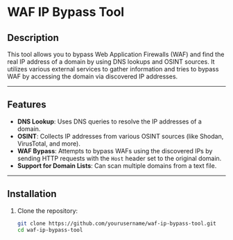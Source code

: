 # WAF IP Bypass Tool

## Description

This tool allows you to bypass Web Application Firewalls (WAF) and find the real IP address of a domain by using DNS lookups and OSINT sources. It utilizes various external services to gather information and tries to bypass WAF by accessing the domain via discovered IP addresses.

---

## Features

- **DNS Lookup**: Uses DNS queries to resolve the IP addresses of a domain.
- **OSINT**: Collects IP addresses from various OSINT sources (like Shodan, VirusTotal, and more).
- **WAF Bypass**: Attempts to bypass WAFs using the discovered IPs by sending HTTP requests with the `Host` header set to the original domain.
- **Support for Domain Lists**: Can scan multiple domains from a text file.

---

## Installation

1. Clone the repository:

   ```bash
   git clone https://github.com/yourusername/waf-ip-bypass-tool.git
   cd waf-ip-bypass-tool
